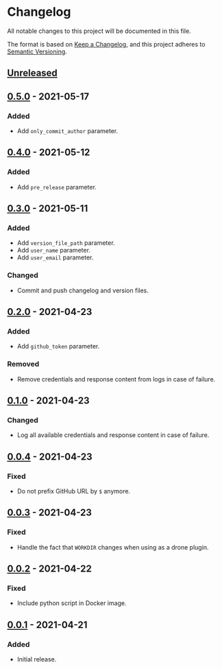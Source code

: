 # Changelog
All notable changes to this project will be documented in this file.

The format is based on [Keep a Changelog](https://keepachangelog.com/en/1.1.0/),
and this project adheres to [Semantic Versioning](https://semver.org/spec/v2.0.0.html).

## [Unreleased]

## [0.5.0] - 2021-05-17
### Added
- Add `only_commit_author` parameter.

## [0.4.0] - 2021-05-12
### Added
- Add `pre_release` parameter.

## [0.3.0] - 2021-05-11
### Added
- Add `version_file_path` parameter.
- Add `user_name` parameter.
- Add `user_email` parameter.

### Changed
- Commit and push changelog and version files.

## [0.2.0] - 2021-04-23
### Added
- Add `github_token` parameter.

### Removed
- Remove credentials and response content from logs in case of failure.

## [0.1.0] - 2021-04-23
### Changed
- Log all available credentials and response content in case of failure.

## [0.0.4] - 2021-04-23
### Fixed
- Do not prefix GitHub URL by `$` anymore.

## [0.0.3] - 2021-04-23
### Fixed
- Handle the fact that `WORKDIR` changes when using as a drone plugin.

## [0.0.2] - 2021-04-22
### Fixed
- Include python script in Docker image.

## [0.0.1] - 2021-04-21
### Added
- Initial release.

[Unreleased]: https://github.com/ets-infra/drone-github-release/compare/0.5.0...master
[0.5.0]: https://github.com/ets-infra/drone-github-release/compare/0.4.0...0.5.0
[0.4.0]: https://github.com/ets-infra/drone-github-release/compare/0.3.0...0.4.0
[0.3.0]: https://github.com/ets-infra/drone-github-release/compare/0.2.0...0.3.0
[0.2.0]: https://github.com/ets-infra/drone-github-release/compare/0.1.0...0.2.0
[0.1.0]: https://github.com/ets-infra/drone-github-release/compare/0.0.4...0.1.0
[0.0.4]: https://github.com/ets-infra/drone-github-release/compare/0.0.3...0.0.4
[0.0.3]: https://github.com/ets-infra/drone-github-release/compare/0.0.2...0.0.3
[0.0.2]: https://github.com/ets-infra/drone-github-release/compare/0.0.1...0.0.2
[0.0.1]: https://github.com/ets-infra/drone-github-release/releases/tag/0.0.1
